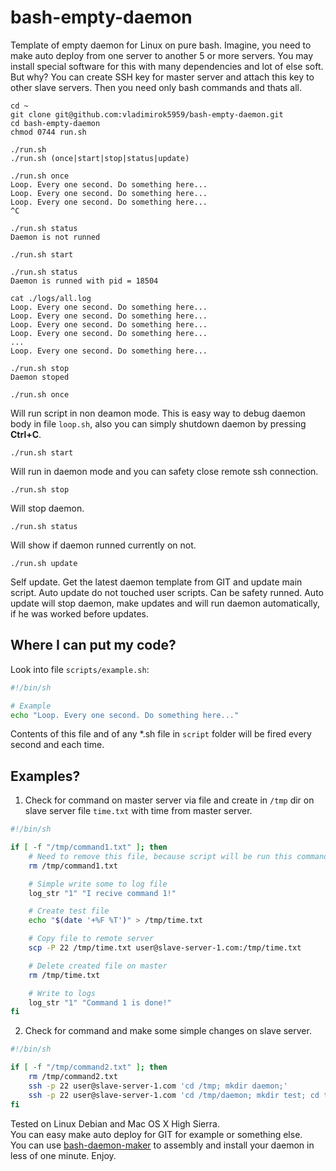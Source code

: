 # bash-empty-daemon
Template of empty daemon for Linux on pure bash. Imagine, you need to make auto deploy from one server to another 5 or more servers. You may install special software for this with many dependencies and lot of else soft. But why? You can create SSH key for master server and attach this key to other slave servers. Then you need only bash commands and thats all.

```
cd ~
git clone git@github.com:vladimirok5959/bash-empty-daemon.git
cd bash-empty-daemon
chmod 0744 run.sh
```

```
./run.sh
./run.sh (once|start|stop|status|update)
```

```
./run.sh once
Loop. Every one second. Do something here...
Loop. Every one second. Do something here...
Loop. Every one second. Do something here...
^C
```

```
./run.sh status
Daemon is not runned
```

```
./run.sh start
```

```
./run.sh status
Daemon is runned with pid = 18504
```

```
cat ./logs/all.log
Loop. Every one second. Do something here...
Loop. Every one second. Do something here...
Loop. Every one second. Do something here...
Loop. Every one second. Do something here...
...
Loop. Every one second. Do something here...
```

```
./run.sh stop
Daemon stoped
```

```
./run.sh once
```
Will run script in non deamon mode. This is easy way to debug daemon body in file `loop.sh`, also you can simply shutdown daemon by pressing **Ctrl+C**.

```
./run.sh start
```
Will run in daemon mode and you can safety close remote ssh connection.

```
./run.sh stop
```
Will stop daemon.

```
./run.sh status
```
Will show if daemon runned currently on not.

```
./run.sh update
```
Self update. Get the latest daemon template from GIT and update main script. Auto update do not touched user scripts. Can be safety runned. Auto update will stop daemon, make updates and will run daemon automatically, if he was worked before updates.

## Where I can put my code?
Look into file `scripts/example.sh`:
```bash
#!/bin/sh

# Example
echo "Loop. Every one second. Do something here..."
```
Contents of this file and of any \*.sh file in `script` folder will be fired every second and each time.

## Examples?

1. Check for command on master server via file and create in `/tmp` dir on slave server file `time.txt` with time from master server.
```bash
#!/bin/sh

if [ -f "/tmp/command1.txt" ]; then
	# Need to remove this file, because script will be run this command every second
	rm /tmp/command1.txt

	# Simple write some to log file
	log_str "1" "I recive command 1!"

	# Create test file
	echo "$(date '+%F %T')" > /tmp/time.txt

	# Copy file to remote server
	scp -P 22 /tmp/time.txt user@slave-server-1.com:/tmp/time.txt

	# Delete created file on master
	rm /tmp/time.txt

	# Write to logs
	log_str "1" "Command 1 is done!"
fi
```

2. Check for command and make some simple changes on slave server.
```bash
#!/bin/sh

if [ -f "/tmp/command2.txt" ]; then
	rm /tmp/command2.txt
	ssh -p 22 user@slave-server-1.com 'cd /tmp; mkdir daemon;'
	ssh -p 22 user@slave-server-1.com 'cd /tmp/daemon; mkdir test; cd test; touch test'
fi
```

Tested on Linux Debian and Mac OS X High Sierra.  
You can easy make auto deploy for GIT for example or something else.  
You can use [bash-daemon-maker](https://github.com/vladimirok5959/bash-daemon-maker) to assembly and install your daemon in less of one minute. Enjoy.
